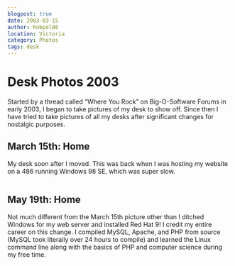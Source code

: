 ```yaml
---
blogpost: true
date: 2003-03-15
author: Robpol86
location: Victoria
category: Photos
tags: desk
---
```


# Desk Photos 2003

Started by a thread called “Where You Rock” on Big-O-Software Forums in early 2003, I began to take pictures of my desk to
show off. Since then I have tried to take pictures of all my desks after significant changes for nostalgic purposes.

## March 15th: Home

My desk soon after I moved. This was back when I was hosting my website on a 486 running Windows 98 SE, which was super slow.

```{imgur-image} sIzij
```

## May 19th: Home

Not much different from the March 15th picture other than I ditched Windows for my web server and installed Red Hat 9! I credit my entire career on this change. I compiled MySQL, Apache, and PHP from source (MySQL took literally over 24 hours to compile) and learned the Linux command line along with the basics of PHP and computer science during my free time.

```{imgur-image} VVl86
```
